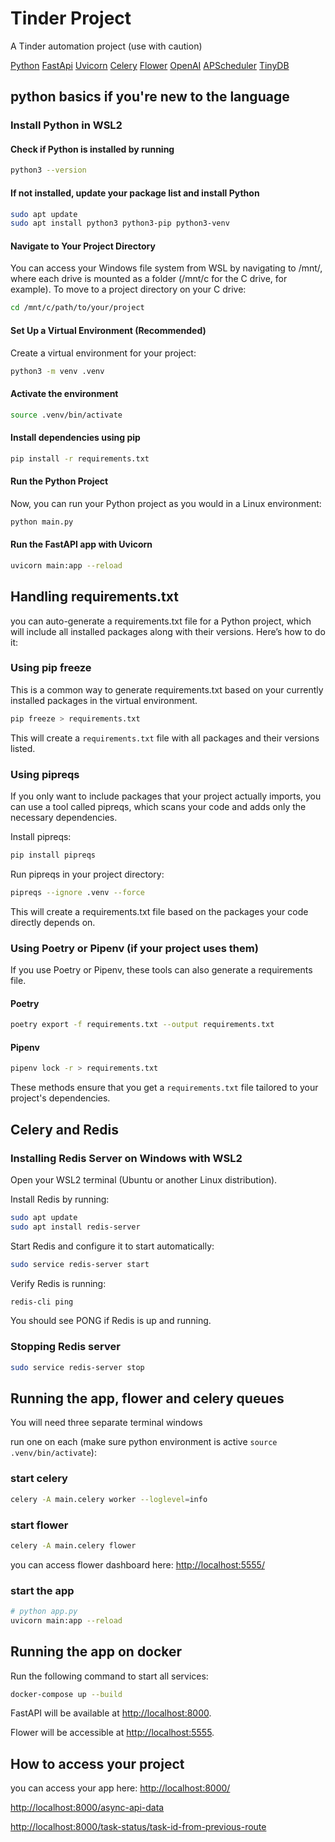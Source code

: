 # Tinder Project

A Tinder automation project (use with caution)

[Python](https://www.python.org/)
[FastApi](https://fastapi.tiangolo.com/)
[Uvicorn](https://www.uvicorn.org/)
[Celery](https://docs.celeryq.dev/)
[Flower](https://flower.readthedocs.io/en/latest/)
[OpenAI](https://pypi.org/project/openai/)
[APScheduler](https://apscheduler.readthedocs.io/)
[TinyDB](https://tinydb.readthedocs.io/)

## python basics if you're new to the language

### Install Python in WSL2

#### Check if Python is installed by running

```bash
python3 --version
```

#### If not installed, update your package list and install Python

```bash
sudo apt update
sudo apt install python3 python3-pip python3-venv
```

#### Navigate to Your Project Directory

You can access your Windows file system from WSL by navigating to /mnt/, where each drive is mounted as a folder (/mnt/c for the C drive, for example).
To move to a project directory on your C drive:

```bash
cd /mnt/c/path/to/your/project
```

#### Set Up a Virtual Environment (Recommended)

Create a virtual environment for your project:

```bash
python3 -m venv .venv
```

#### Activate the environment

```bash
source .venv/bin/activate
```

#### Install dependencies using pip

```bash
pip install -r requirements.txt
```

#### Run the Python Project

Now, you can run your Python project as you would in a Linux environment:

```bash
python main.py
```

#### Run the FastAPI app with Uvicorn

```bash
uvicorn main:app --reload
```

## Handling requirements.txt

you can auto-generate a requirements.txt file for a Python project, which will include all installed packages along with their versions. Here’s how to do it:

### Using pip freeze

This is a common way to generate requirements.txt based on your currently installed packages in the virtual environment.

```bash
pip freeze > requirements.txt
```

This will create a `requirements.txt` file with all packages and their versions listed.

### Using pipreqs

If you only want to include packages that your project actually imports, you can use a tool called pipreqs, which scans your code and adds only the necessary dependencies.

Install pipreqs:

```bash
pip install pipreqs
```

Run pipreqs in your project directory:

```bash
pipreqs --ignore .venv --force
```

This will create a requirements.txt file based on the packages your code directly depends on.

### Using Poetry or Pipenv (if your project uses them)

If you use Poetry or Pipenv, these tools can also generate a requirements file.

#### Poetry

```bash
poetry export -f requirements.txt --output requirements.txt
```

#### Pipenv

```bash
pipenv lock -r > requirements.txt
```

These methods ensure that you get a `requirements.txt` file tailored to your project's dependencies.

## Celery and Redis

### Installing Redis Server on Windows with WSL2

Open your WSL2 terminal (Ubuntu or another Linux distribution).

Install Redis by running:

```bash
sudo apt update
sudo apt install redis-server
```

Start Redis and configure it to start automatically:

```bash
sudo service redis-server start
```

Verify Redis is running:

```bash
redis-cli ping
```

You should see PONG if Redis is up and running.

### Stopping Redis server

```bash
sudo service redis-server stop
```

## Running the app, flower and celery queues

You will need three separate terminal windows

run one on each (make sure python environment is active `source .venv/bin/activate`):

### start celery

```bash
celery -A main.celery worker --loglevel=info
```

### start flower

```bash
celery -A main.celery flower
```

you can access flower dashboard here: <http://localhost:5555/>

### start the app

```bash
# python app.py
uvicorn main:app --reload
```

## Running the app on docker

Run the following command to start all services:

```bash
docker-compose up --build
```

FastAPI will be available at <http://localhost:8000>.

Flower will be accessible at <http://localhost:5555>.

## How to access your project

you can access your app here: <http://localhost:8000/>

<http://localhost:8000/async-api-data>

<http://localhost:8000/task-status/task-id-from-previous-route>
